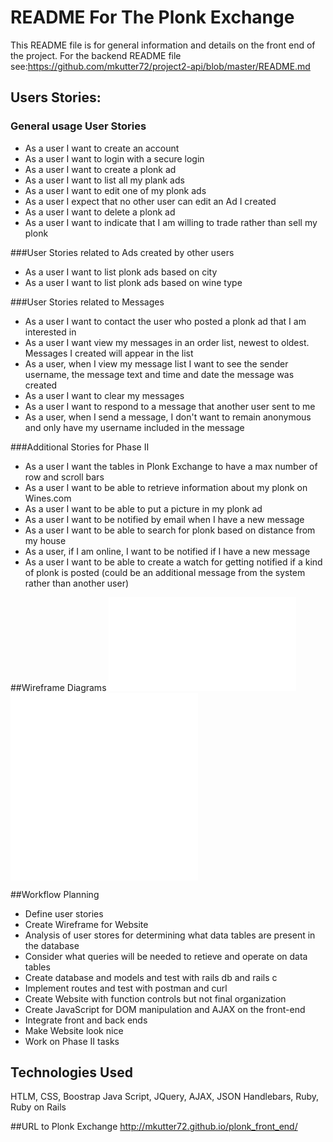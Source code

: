 # README For The Plonk Exchange
This README file is for general information and details on the front end of the project.  For the backend README file see:https://github.com/mkutter72/project2-api/blob/master/README.md


## Users Stories:
### General usage User Stories
* As a user I want to create an account
* As a user I want to login with a secure login
* As a user I want to create a plonk ad
* As a user I want to list all my plank ads
* As a user I want to edit one of my plonk ads
* As a user I expect that no other user can edit an Ad I created
* As a user I want to delete a plonk ad
* As a user I want to indicate that I am willing to trade rather than sell my plonk

###User Stories related to Ads created by other users
* As a user I want to list plonk ads based on city
* As a user I want to list plonk ads based on wine type

###User Stories related to Messages
* As a user I want to contact the user who posted a plonk ad that I am interested in
* As a user I want view my messages in an order list, newest to oldest.  Messages I created will appear in the list
* As a user, when I view my message list I want to see the sender username,  the message text and time and date the message was created
* As a user I want to clear my messages
* As a user I want to respond to a message that another user sent to me
* As a user,  when I send a message,  I don't want to remain anonymous and only have my username included in the message

###Additional Stories for Phase II
* As a user I want the tables in Plonk Exchange to have a max number of row and scroll bars
* As a user I want to be able to retrieve information about my plonk on Wines.com
* As a user I want to be able to put a picture in my plonk ad
* As a user I want to be notified by email when I have a new message
* As a user I want to be able to search for plonk based on distance from my house
* As a user, if I am online,  I want to be notified if I have a new message
* As a user I want to be able to create a watch for getting notified if a kind of plonk is posted (could be an additional message from the system rather than another user)


##Wireframe Diagrams
![alt tag](wframe1.pdf)
![alt tag](wframe2.pdf)
![alt tag](wframe3.pdf)

##Workflow Planning
* Define user stories
* Create Wireframe for Website
* Analysis of user stores for determining what data tables are present in the database
* Consider what queries will be needed to retieve and operate on data tables
* Create database and models and test with rails db and rails c
* Implement routes and test with postman and curl
* Create Website with function controls but not final organization
* Create JavaScript for DOM manipulation and AJAX on the front-end
* Integrate front and back ends
* Make Website look nice
* Work on Phase II tasks

## Technologies Used
HTLM, CSS, Boostrap
Java Script,  JQuery, AJAX, JSON
Handlebars,  Ruby, Ruby on Rails

##URL to Plonk Exchange
http://mkutter72.github.io/plonk_front_end/

